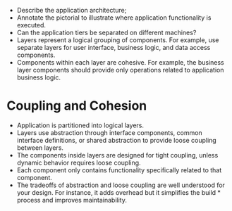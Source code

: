 
* Describe the application architecture;
* Annotate the pictorial to illustrate where application functionality is executed.
* Can the application tiers be separated on different machines?
* Layers represent a logical grouping of components. For example, use separate layers for user interface, business logic, and data access components.
* Components within each layer are cohesive. For example, the business layer components should provide only operations related to application business logic.

# Coupling and Cohesion
* Application is partitioned into logical layers.
* Layers use abstraction through interface components, common interface definitions, or shared abstraction to provide loose coupling between layers.
* The components inside layers are designed for tight coupling, unless dynamic behavior requires loose coupling.
* Each component only contains functionality specifically related to that component.
* The tradeoffs of abstraction and loose coupling are well understood for your design. For instance, it adds overhead but it simplifies the build * process and improves maintainability.

